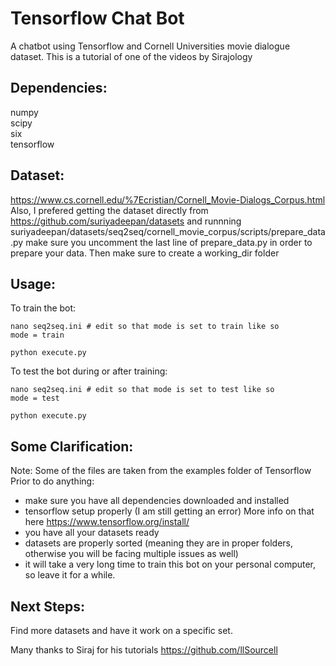 # Tensorflow Chat Bot
A chatbot using Tensorflow and Cornell Universities movie dialogue dataset. 
This is a tutorial of one of the videos by Sirajology 

## Dependencies:</br>
numpy </br>
scipy</br>
six</br>
tensorflow</br>

## Dataset:
https://www.cs.cornell.edu/%7Ecristian/Cornell_Movie-Dialogs_Corpus.html
Also, I prefered getting the dataset directly from 
https://github.com/suriyadeepan/datasets
and runnning suriyadeepan/datasets/seq2seq/cornell_movie_corpus/scripts/prepare_data.py
make sure you uncomment the last line of prepare_data.py in order to prepare your data. 
Then make sure to create a working_dir folder

## Usage:
To train the bot:
```
nano seq2seq.ini # edit so that mode is set to train like so
mode = train

python execute.py
```
To test the bot during or after training:
```
nano seq2seq.ini # edit so that mode is set to test like so
mode = test

python execute.py
```

## Some Clarification:
Note: Some of the files are taken from the examples folder of Tensorflow</br>
Prior to do anything:</br>
- make sure you have all dependencies downloaded and installed
- tensorflow setup properly (I am still getting an error) More info on that here https://www.tensorflow.org/install/
- you have all your datasets ready
- datasets are properly sorted (meaning they are in proper folders, otherwise you will be facing multiple issues as well) 
- it will take a very long time to train this bot on your personal computer, so leave it for a while.

## Next Steps:
Find more datasets and have it work on a specific set.


Many thanks to Siraj for his tutorials https://github.com/llSourcell
